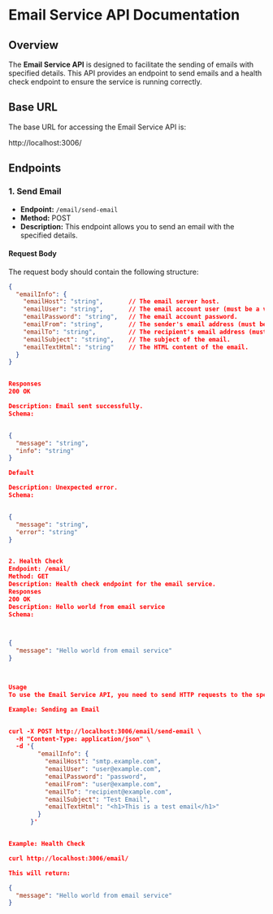 # Email Service API Documentation

## Overview

The **Email Service API** is designed to facilitate the sending of emails with specified details. This API provides an endpoint to send emails and a health check endpoint to ensure the service is running correctly.

## Base URL

The base URL for accessing the Email Service API is:

http://localhost:3006/


## Endpoints

### 1. Send Email

- **Endpoint:** `/email/send-email`
- **Method:** POST
- **Description:** This endpoint allows you to send an email with the specified details.

#### Request Body

The request body should contain the following structure:

```json
{
  "emailInfo": {
    "emailHost": "string",       // The email server host.
    "emailUser": "string",       // The email account user (must be a valid email).
    "emailPassword": "string",   // The email account password.
    "emailFrom": "string",       // The sender's email address (must be a valid email).
    "emailTo": "string",         // The recipient's email address (must be a valid email).
    "emailSubject": "string",    // The subject of the email.
    "emailTextHtml": "string"    // The HTML content of the email.
  }
}


Responses
200 OK

Description: Email sent successfully.
Schema:


{
  "message": "string",
  "info": "string"
}

Default

Description: Unexpected error.
Schema:


{
  "message": "string",
  "error": "string"
}


2. Health Check
Endpoint: /email/
Method: GET
Description: Health check endpoint for the email service.
Responses
200 OK
Description: Hello world from email service
Schema:



{
  "message": "Hello world from email service"
}



Usage
To use the Email Service API, you need to send HTTP requests to the specified endpoints with the required parameters and request bodies.

Example: Sending an Email


curl -X POST http://localhost:3006/email/send-email \
  -H "Content-Type: application/json" \
  -d '{
        "emailInfo": {
          "emailHost": "smtp.example.com",
          "emailUser": "user@example.com",
          "emailPassword": "password",
          "emailFrom": "user@example.com",
          "emailTo": "recipient@example.com",
          "emailSubject": "Test Email",
          "emailTextHtml": "<h1>This is a test email</h1>"
        }
      }'


Example: Health Check

curl http://localhost:3006/email/

This will return:

{
  "message": "Hello world from email service"
}


